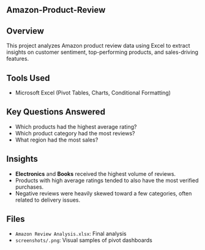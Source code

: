 ## Amazon-Product-Review

## Overview
This project analyzes Amazon product review data using Excel to extract insights on customer sentiment, top-performing products, and sales-driving features.

## Tools Used
- Microsoft Excel (Pivot Tables, Charts, Conditional Formatting)

## Key Questions Answered
- Which products had the highest average rating?
- Which product category had the most reviews?
- What region had the most sales?

## Insights
- **Electronics** and **Books** received the highest volume of reviews.
- Products with high average ratings tended to also have the most verified purchases.
- Negative reviews were heavily skewed toward a few categories, often related to delivery issues.

## Files
- `Amazon Review Analysis.xlsx`: Final analysis
- `screenshots/.png`: Visual samples of pivot dashboards
